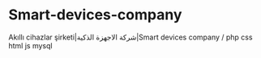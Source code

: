 # Smart-devices-company
Akıllı cihazlar şirketi|شركة الاجهزة الذكية|Smart devices company / php css html js mysql 
